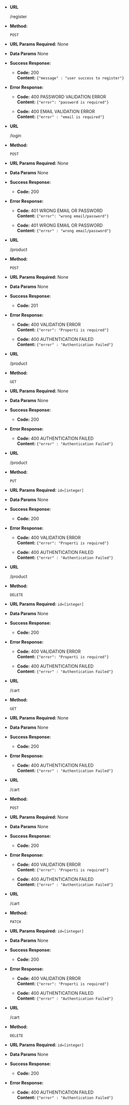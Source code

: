 * **URL**

  /register

* **Method:**
  
  `POST`

* **URL Params**
   **Required:**
   None

* **Data Params**
   None

* **Success Response:**
  
  * **Code:** 200 <br />
    **Content:** `{"message" : "user success to register"}`

* **Error Response:**
  
  * **Code:** 400 PASSWORD VALIDATION ERROR <br />
    **Content:** `{"error": "password is required"}`
 

  * **Code:** 400 EMAIL VALIDATION ERROR <br />
    **Content:** `{"error" : "email is required"}`


* **URL**

  /login

* **Method:**
  
  `POST`

* **URL Params**
   **Required:**
   None

* **Data Params**
   None

* **Success Response:**
  
  * **Code:** 200 <br />

* **Error Response:**
  
  * **Code:** 401 WRONG EMAIL OR PASSWORD <br />
    **Content:** `{"error": "wrong email/password"}`
 

  * **Code:** 401 WRONG EMAIL OR PASSWORD <br />
    **Content:** `{"error" : "wrong email/password"}`

* **URL**

  /product

* **Method:**
  
  `POST`

* **URL Params**
   **Required:**
   None

* **Data Params**
   None

* **Success Response:**
  
  * **Code:** 201 <br />

* **Error Response:**
  
  * **Code:** 400 VALIDATION ERROR <br />
    **Content:** `{"error": "Properti is required"}`
 

  * **Code:** 400 AUTHENTICATION FAILED <br />
    **Content:** `{"error" : "Authentication Failed"}`


* **URL**

  /product

* **Method:**
  
  `GET`

* **URL Params**
   **Required:**
   None

* **Data Params**
   None

* **Success Response:**
  
  * **Code:** 200 <br />

* **Error Response:**
  
  * **Code:** 400 AUTHENTICATION FAILED <br />
    **Content:** `{"error" : "Authentication Failed"}`


* **URL**

  /product

* **Method:**
  
  `PUT`

* **URL Params**
   **Required:**
   `id=[integer]`

* **Data Params**
   None

* **Success Response:**
  
  * **Code:** 200 <br />

* **Error Response:**
  
  * **Code:** 400 VALIDATION ERROR <br />
    **Content:** `{"error": "Properti is required"}`
 

  * **Code:** 400 AUTHENTICATION FAILED <br />
    **Content:** `{"error" : "Authentication Failed"}`


* **URL**

  /product

* **Method:**
  
  `DELETE`

* **URL Params**
   **Required:**
   `id=[integer]`

* **Data Params**
   None

* **Success Response:**
  
  * **Code:** 200 <br />

* **Error Response:**
  
  * **Code:** 400 VALIDATION ERROR <br />
    **Content:** `{"error": "Properti is required"}`
 

  * **Code:** 400 AUTHENTICATION FAILED <br />
    **Content:** `{"error" : "Authentication Failed"}`


* **URL**

  /cart

* **Method:**
  
  `GET`

* **URL Params**
   **Required:**
   None

* **Data Params**
   None

* **Success Response:**
  
  * **Code:** 200 <br />

* **Error Response:**
  
  * **Code:** 400 AUTHENTICATION FAILED <br />
    **Content:** `{"error" : "Authentication Failed"}`


* **URL**

  /cart

* **Method:**
  
  `POST`

* **URL Params**
   **Required:**
   None

* **Data Params**
   None

* **Success Response:**
  
  * **Code:** 200 <br />

* **Error Response:**
  
  * **Code:** 400 VALIDATION ERROR <br />
    **Content:** `{"error": "Properti is required"}`

  * **Code:** 400 AUTHENTICATION FAILED <br />
    **Content:** `{"error" : "Authentication Failed"}`


* **URL**

  /cart

* **Method:**
  
  `PATCH`

* **URL Params**
   **Required:**
   `id=[integer]`

* **Data Params**
   None

* **Success Response:**
  
  * **Code:** 200 <br />

* **Error Response:**
  
  * **Code:** 400 VALIDATION ERROR <br />
    **Content:** `{"error": "Properti is required"}`

  * **Code:** 400 AUTHENTICATION FAILED <br />
    **Content:** `{"error" : "Authentication Failed"}`


* **URL**

  /cart

* **Method:**
  
  `DELETE`

* **URL Params**
   **Required:**
   `id=[integer]`

* **Data Params**
   None

* **Success Response:**
  
  * **Code:** 200 <br />

* **Error Response:**

  * **Code:** 400 AUTHENTICATION FAILED <br />
    **Content:** `{"error" : "Authentication Failed"}`
